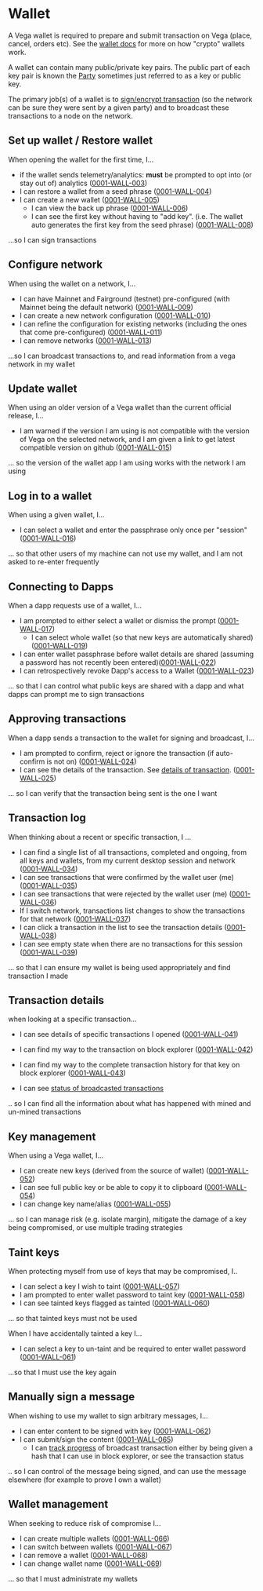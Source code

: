 # Wallet
A Vega wallet is required to prepare and submit transaction on Vega  (place, cancel, orders etc). See the [wallet docs](https://docs.vega.xyz/docs/mainnet/concepts/vega-wallet) for more on how "crypto" wallets work.

A wallet can contain many public/private key pairs. The public part of each key pair is known the [Party](../protocol/0017-PART-party.md) sometimes just referred to as a key or public key.

The primary job(s) of a wallet is to [sign/encrypt transaction](../protocol/0022-AUTH-auth.md) (so the network can be sure they were sent by a given party) and to broadcast these transactions to a node on the network.

## Set up wallet / Restore wallet
When opening the wallet for the first time, I...

- if the wallet sends telemetry/analytics: **must** be prompted to opt into (or stay out of) analytics (<a name="0001-WALL-003" href="#0001-WALL-003">0001-WALL-003</a>)
- I can restore a wallet from a seed phrase (<a name="0001-WALL-004" href="#0001-WALL-004">0001-WALL-004</a>)
- I can create a new wallet (<a name="0001-WALL-005" href="#0001-WALL-005">0001-WALL-005</a>)
  - I can view the back up phrase (<a name="0001-WALL-006" href="#0001-WALL-006">0001-WALL-006</a>)
  - I can see the first key without having to "add key". (i.e. The wallet auto generates the first key from the seed phrase) (<a name="0001-WALL-008" href="#0001-WALL-008">0001-WALL-008</a>)

...so I can sign transactions

## Configure network
When using the wallet on a network, I...

- I can have Mainnet and Fairground (testnet) pre-configured (with Mainnet being the default network) (<a name="0001-WALL-009" href="#0001-WALL-009">0001-WALL-009</a>)
- I can create a new network configuration  (<a name="0001-WALL-010" href="#0001-WALL-010">0001-WALL-010</a>)
- I can refine the configuration for existing networks (including the ones that come pre-configured) (<a name="0001-WALL-011" href="#0001-WALL-011">0001-WALL-011</a>)
- I can remove networks (<a name="0001-WALL-013" href="#0001-WALL-013">0001-WALL-013</a>)

...so I can broadcast transactions to, and read information from a vega network in my wallet

## Update wallet
When using an older version of a Vega wallet than the current official release, I...

- I am warned if the version I am using is not compatible with the version of Vega on the selected network, and I am given a link to get latest compatible version on github (<a name="0001-WALL-015" href="#0001-WALL-015">0001-WALL-015</a>)

... so the version of the wallet app I am using works with the network I am using

## Log in to a wallet
When using a given wallet, I...

- I can select a wallet and enter the passphrase only once per "session" (<a name="0001-WALL-016" href="#0001-WALL-016">0001-WALL-016</a>)

... so that other users of my machine can not use my wallet, and I am not asked to re-enter frequently

## Connecting to Dapps
When a dapp requests use of a wallet, I...

- I am prompted to either select a wallet or dismiss the prompt  (<a name="0001-WALL-017" href="#0001-WALL-017">0001-WALL-017</a>)
  - I can select whole wallet (so that new keys are automatically shared) (<a name="0001-WALL-019" href="#0001-WALL-019">0001-WALL-019</a>)
- I can enter wallet passphrase before wallet details are shared (assuming a password has not recently been entered)(<a name="0001-WALL-022" href="#0001-WALL-022">0001-WALL-022</a>)
- I can retrospectively revoke Dapp's access to a Wallet (<a name="0001-WALL-023" href="#0001-WALL-023">0001-WALL-023</a>)

... so that I can control what public keys are shared with a dapp and what dapps can prompt me to sign transactions

## Approving transactions
When a dapp sends a transaction to the wallet for signing and broadcast, I...

- I am prompted to confirm, reject or ignore the transaction (if auto-confirm is not on) (<a name="0001-WALL-024" href="#0001-WALL-024">0001-WALL-024</a>)
- I can see the details of the transaction. See [details of transaction](#transaction-detail). (<a name="0001-WALL-025" href="#0001-WALL-025">0001-WALL-025</a>)

... so I can verify that the transaction being sent is the one I want

## Transaction log
When thinking about a recent or specific transaction, I ...

- I can find a single list of all transactions, completed and ongoing, from all keys and wallets, from my current desktop session and network (<a name="0001-WALL-034" href="#0001-WALL-034">0001-WALL-034</a>)
- I can see transactions that were confirmed by the wallet user (me) (<a name="0001-WALL-035" href="#0001-WALL-035">0001-WALL-035</a>)
- I can see transactions that were rejected by the wallet user (me) (<a name="0001-WALL-036" href="#0001-WALL-036">0001-WALL-036</a>)
- If I switch network, transactions list changes to show the transactions for that network (<a name="0001-WALL-037" href="#0001-WALL-037">0001-WALL-037</a>)
- I can click a transaction in the list to see the transaction details (<a name="0001-WALL-038" href="#0001-WALL-038">0001-WALL-038</a>)
- I can see empty state when there are no transactions for this session (<a name="0001-WALL-039" href="#0001-WALL-039">0001-WALL-039</a>)

... so that I can ensure my wallet is being used appropriately and find transaction I made

## Transaction details
when looking at a specific transaction...

- I can see details of specific transactions I opened (<a name="0001-WALL-041" href="#0001-WALL-041">0001-WALL-041</a>)
- I can find my way to the transaction on block explorer (<a name="0001-WALL-042" href="#0001-WALL-042">0001-WALL-042</a>)
- I can find my way to the complete transaction history for that key on block explorer (<a name="0001-WALL-043" href="#0001-WALL-043">0001-WALL-043</a>)

- I can see [status of broadcasted transactions](0003-WTXN-submit_vega_transaction.md#track-transaction-on-network)

.. so I can find all the information about what has happened with mined and un-mined transactions

## Key management
When using a Vega wallet, I...

- I can create new keys (derived from the source of wallet) (<a name="0001-WALL-052" href="#0001-WALL-052">0001-WALL-052</a>)
- I can see full public key or be able to copy it to clipboard (<a name="0001-WALL-054" href="#0001-WALL-054">0001-WALL-054</a>)
- I can change key name/alias (<a name="0001-WALL-055" href="#0001-WALL-055">0001-WALL-055</a>)

... so I can manage risk (e.g. isolate margin), mitigate the damage of a key being compromised, or use multiple trading strategies

## Taint keys
When protecting myself from use of keys that may be compromised, I..

- I can select a key I wish to taint (<a name="0001-WALL-057" href="#0001-WALL-057">0001-WALL-057</a>)
- I am prompted to enter wallet password to taint key (<a name="0001-WALL-058" href="#0001-WALL-058">0001-WALL-058</a>)
- I can see tainted keys flagged as tainted (<a name="0001-WALL-060" href="#0001-WALL-060">0001-WALL-060</a>)

... so that tainted keys must not be used

When I have accidentally tainted a key I...

- I can select a key to un-taint and be required to enter wallet password (<a name="0001-WALL-061" href="#0001-WALL-061">0001-WALL-061</a>)

...so that I must use the key again

## Manually sign a message
When wishing to use my wallet to sign arbitrary messages, I...

- I can enter content to be signed with key  (<a name="0001-WALL-062" href="#0001-WALL-062">0001-WALL-062</a>)
- I can submit/sign the content (<a name="0001-WALL-065" href="#0001-WALL-065">0001-WALL-065</a>)
  - I can [track progress](0003-WTXN-submit_vega_transaction.md#track-transaction-on-network) of broadcast transaction either by being given a hash that I can use in block explorer, or see the transaction status

.. so I can control of the message being signed, and can use the message elsewhere (for example to prove I own a wallet)

## Wallet management
When seeking to reduce risk of compromise I...

- I can create multiple wallets (<a name="0001-WALL-066" href="#0001-WALL-066">0001-WALL-066</a>)
- I can switch between wallets (<a name="0001-WALL-067" href="#0001-WALL-067">0001-WALL-067</a>)
- I can remove a wallet (<a name="0001-WALL-068" href="#0001-WALL-068">0001-WALL-068</a>)
- I can change wallet name (<a name="0001-WALL-069" href="#0001-WALL-069">0001-WALL-069</a>)

... so that I must administrate my wallets
